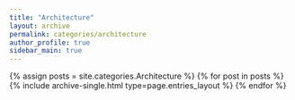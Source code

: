 ```yaml
---
title: "Architecture"
layout: archive
permalink: categories/architecture
author_profile: true
sidebar_main: true
---
```


{% assign posts = site.categories.Architecture %}
{% for post in posts %} {% include archive-single.html type=page.entries_layout %} {% endfor %}